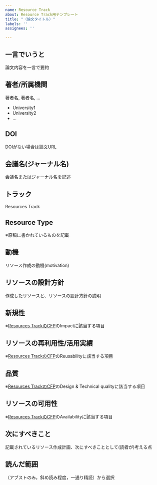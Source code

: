 ```yaml
---
name: Resource Track
about: Resource Track用テンプレート
title: "（論文タイトル）"
labels: ''
assignees: ''

---
```


## 一言でいうと
論文内容を一言で要約  
## 著者/所属機関
著者名, 著者名, ...
- University1
- University2
- ...

## DOI
DOIがない場合は論文URL  
## 会議名(ジャーナル名)  
会議名またはジャーナル名を記述  
## トラック       
Resources Track

## Resource Type
※原稿に書かれているものを記載
## 動機
リソース作成の動機(motivation)
## リソースの設計方針
作成したリソースと、リソースの設計方針の説明
## 新規性
※[Resources TrackのCFP](https://iswc2021.semanticweb.org/resources-track)のImpactに該当する項目
## リソースの再利用性/活用実績
※[Resources TrackのCFP](https://iswc2021.semanticweb.org/resources-track)のReusabilityに該当する項目
## 品質
※[Resources TrackのCFP](https://iswc2021.semanticweb.org/resources-track)のDesign & Technical qualityに該当する項目
## リソースの可用性
※[Resources TrackのCFP](https://iswc2021.semanticweb.org/resources-track)のAvailabilityに該当する項目
## 次にすべきこと
記載されているリソース作成計画、次にすべきこととして(読者が)考える点
## 読んだ範囲
（アブストのみ，斜め読み程度，一通り精読）から選択
